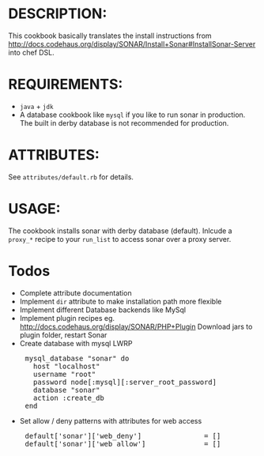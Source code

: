 # DESCRIPTION:

This cookbook basically translates the install instructions from http://docs.codehaus.org/display/SONAR/Install+Sonar#InstallSonar-Server into chef DSL.

# REQUIREMENTS:

* `java` + `jdk`
* A database cookbook like `mysql` if you like to run sonar in production.
The built in derby database is not recommended for production.

# ATTRIBUTES:

See `attributes/default.rb` for details.

# USAGE:

The cookbook installs sonar with derby database (default).
Inlcude a `proxy_*` recipe to your `run_list` to access sonar over a proxy server.

# Todos

* Complete attribute documentation
* Implement `dir` attribute to make installation path more flexible
* Implement different Database backends like MySql
* Implement plugin recipes eg. http://docs.codehaus.org/display/SONAR/PHP+Plugin
  Download jars to plugin folder, restart Sonar
* Create database with mysql LWRP
<pre>
	mysql_database "sonar" do
	  host "localhost"
	  username "root"
	  password node[:mysql][:server_root_password]
	  database "sonar"
	  action :create_db
	end
</pre>
* Set allow / deny patterns with attributes for web access
<pre>
	default['sonar']['web_deny']               = []
	default['sonar']['web_allow']              = []
</pre>
